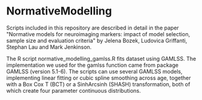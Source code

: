 # NormativeModelling

Scripts included in this repository are described in detail in the paper "Normative models for neuroimaging markers: impact of model selection, sample size and evaluation criteria" by Jelena Bozek, Ludovica Griffanti, Stephan Lau and Mark Jenkinson.

The R script normative_modelling_gamlss.R fits dataset using GAMLSS. The implementation we used for the gamlss function came from package GAMLSS (version 5.1-6). The scripts can use several GAMLSS models, implementing linear fitting or cubic spline smoothing across age, together with a Box Cox T (BCT) or a SinhArcsinh (SHASH) transformation, both of which create four parameter continuous distributions.
